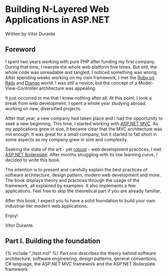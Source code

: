 # Building N-Layered Web Applications in ASP.NET
 Written by Vitor Durante
## Foreword
  I spent two years working with pure PHP after funding my first company. During that time, I rewrote the whole web platform five times. But still, the whole code was unreadable and tangled. I noticed something was wrong. After spending weeks working on my own framework, I met the [Ruby on Rails](http://rubyonrails.org/) and [Django](https://www.djangoproject.com/) world. I was still a novice, but the concept of a Model-View-Controller architecture was appealing.
 
  It just occurred to me that I knew nothing after all. At this point, I took a break from web development. I spent a whole year studying abroad, working on new, diversified projects.
 
  After that year, a new company had taken place and I had the opportunity to seek a new beginning. This time, I started working with [ASP.NET MVC](http://www.asp.net/mvc). As my applications grew in size, it became clear that the MVC architecture was not enough. It was great for a small company, but it started to fall short in some aspects as my company grew in size and complexity.
 
   Seeking the state of the art - yet [robust](http://nob.cs.ucdavis.edu/bishop/secprog/robust.html) - web development practices, I met [ASP.NET Boilerplate](http://aspnetboilerplate.com/). After months struggling with its low learning curve, I decided to write this book.
   
  The intention is to present and carefully explain the best practices of software architecture, design pattern, modern web development and more. The book displays theory and practices through the usage of the framework, all explained by examples. It also implements a few applications. Feel free to skip the theoretical part if you are already familiar.
   
   After this book, I expect you to have a solid foundation to build your own industrial-tier modern web applications.
   
   Enjoy!
   
   Vitor Durante.
   
## Part I. Building the foundation
{% include "./test.md" %}
  Part one describes the theory behind software architecture, software engineering, design patterns, general conventions, C# language, the ASP.NET MVC framework and the ASP.NET Boilerplate framework.







 
